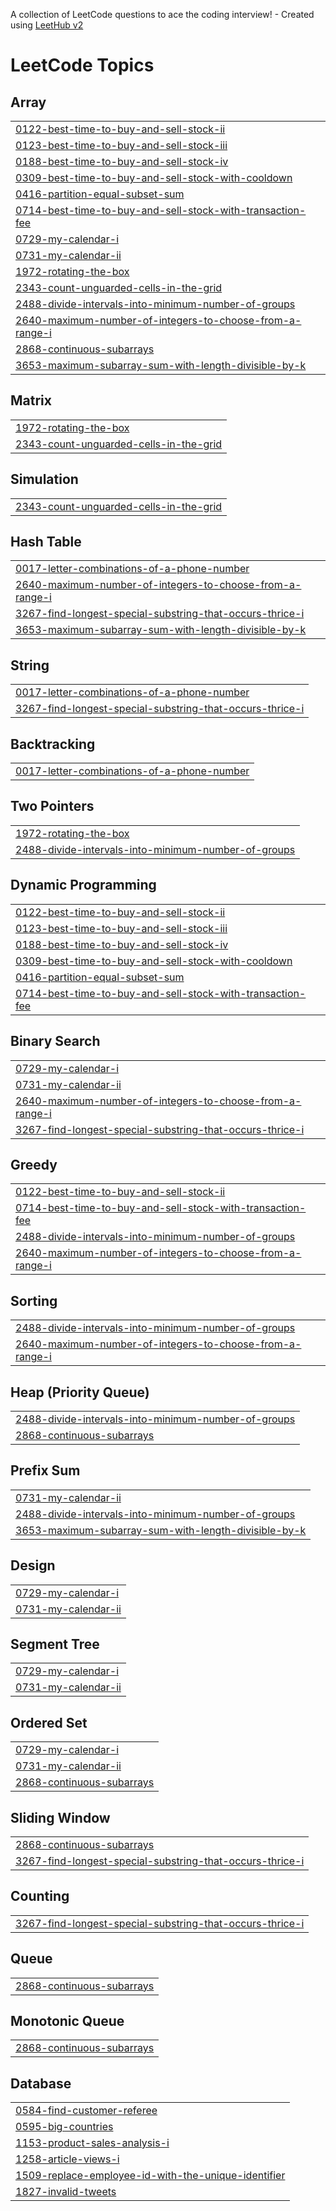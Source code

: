 A collection of LeetCode questions to ace the coding interview! - Created using [LeetHub v2](https://github.com/arunbhardwaj/LeetHub-2.0)
<!---LeetCode Topics Start-->
# LeetCode Topics
## Array
|  |
| ------- |
| [0122-best-time-to-buy-and-sell-stock-ii](https://github.com/sujaypandey12/Leetcode/tree/master/0122-best-time-to-buy-and-sell-stock-ii) |
| [0123-best-time-to-buy-and-sell-stock-iii](https://github.com/sujaypandey12/Leetcode/tree/master/0123-best-time-to-buy-and-sell-stock-iii) |
| [0188-best-time-to-buy-and-sell-stock-iv](https://github.com/sujaypandey12/Leetcode/tree/master/0188-best-time-to-buy-and-sell-stock-iv) |
| [0309-best-time-to-buy-and-sell-stock-with-cooldown](https://github.com/sujaypandey12/Leetcode/tree/master/0309-best-time-to-buy-and-sell-stock-with-cooldown) |
| [0416-partition-equal-subset-sum](https://github.com/sujaypandey12/Leetcode/tree/master/0416-partition-equal-subset-sum) |
| [0714-best-time-to-buy-and-sell-stock-with-transaction-fee](https://github.com/sujaypandey12/Leetcode/tree/master/0714-best-time-to-buy-and-sell-stock-with-transaction-fee) |
| [0729-my-calendar-i](https://github.com/sujaypandey12/Leetcode/tree/master/0729-my-calendar-i) |
| [0731-my-calendar-ii](https://github.com/sujaypandey12/Leetcode/tree/master/0731-my-calendar-ii) |
| [1972-rotating-the-box](https://github.com/sujaypandey12/Leetcode/tree/master/1972-rotating-the-box) |
| [2343-count-unguarded-cells-in-the-grid](https://github.com/sujaypandey12/Leetcode/tree/master/2343-count-unguarded-cells-in-the-grid) |
| [2488-divide-intervals-into-minimum-number-of-groups](https://github.com/sujaypandey12/Leetcode/tree/master/2488-divide-intervals-into-minimum-number-of-groups) |
| [2640-maximum-number-of-integers-to-choose-from-a-range-i](https://github.com/sujaypandey12/Leetcode/tree/master/2640-maximum-number-of-integers-to-choose-from-a-range-i) |
| [2868-continuous-subarrays](https://github.com/sujaypandey12/Leetcode/tree/master/2868-continuous-subarrays) |
| [3653-maximum-subarray-sum-with-length-divisible-by-k](https://github.com/sujaypandey12/Leetcode/tree/master/3653-maximum-subarray-sum-with-length-divisible-by-k) |
## Matrix
|  |
| ------- |
| [1972-rotating-the-box](https://github.com/sujaypandey12/Leetcode/tree/master/1972-rotating-the-box) |
| [2343-count-unguarded-cells-in-the-grid](https://github.com/sujaypandey12/Leetcode/tree/master/2343-count-unguarded-cells-in-the-grid) |
## Simulation
|  |
| ------- |
| [2343-count-unguarded-cells-in-the-grid](https://github.com/sujaypandey12/Leetcode/tree/master/2343-count-unguarded-cells-in-the-grid) |
## Hash Table
|  |
| ------- |
| [0017-letter-combinations-of-a-phone-number](https://github.com/sujaypandey12/Leetcode/tree/master/0017-letter-combinations-of-a-phone-number) |
| [2640-maximum-number-of-integers-to-choose-from-a-range-i](https://github.com/sujaypandey12/Leetcode/tree/master/2640-maximum-number-of-integers-to-choose-from-a-range-i) |
| [3267-find-longest-special-substring-that-occurs-thrice-i](https://github.com/sujaypandey12/Leetcode/tree/master/3267-find-longest-special-substring-that-occurs-thrice-i) |
| [3653-maximum-subarray-sum-with-length-divisible-by-k](https://github.com/sujaypandey12/Leetcode/tree/master/3653-maximum-subarray-sum-with-length-divisible-by-k) |
## String
|  |
| ------- |
| [0017-letter-combinations-of-a-phone-number](https://github.com/sujaypandey12/Leetcode/tree/master/0017-letter-combinations-of-a-phone-number) |
| [3267-find-longest-special-substring-that-occurs-thrice-i](https://github.com/sujaypandey12/Leetcode/tree/master/3267-find-longest-special-substring-that-occurs-thrice-i) |
## Backtracking
|  |
| ------- |
| [0017-letter-combinations-of-a-phone-number](https://github.com/sujaypandey12/Leetcode/tree/master/0017-letter-combinations-of-a-phone-number) |
## Two Pointers
|  |
| ------- |
| [1972-rotating-the-box](https://github.com/sujaypandey12/Leetcode/tree/master/1972-rotating-the-box) |
| [2488-divide-intervals-into-minimum-number-of-groups](https://github.com/sujaypandey12/Leetcode/tree/master/2488-divide-intervals-into-minimum-number-of-groups) |
## Dynamic Programming
|  |
| ------- |
| [0122-best-time-to-buy-and-sell-stock-ii](https://github.com/sujaypandey12/Leetcode/tree/master/0122-best-time-to-buy-and-sell-stock-ii) |
| [0123-best-time-to-buy-and-sell-stock-iii](https://github.com/sujaypandey12/Leetcode/tree/master/0123-best-time-to-buy-and-sell-stock-iii) |
| [0188-best-time-to-buy-and-sell-stock-iv](https://github.com/sujaypandey12/Leetcode/tree/master/0188-best-time-to-buy-and-sell-stock-iv) |
| [0309-best-time-to-buy-and-sell-stock-with-cooldown](https://github.com/sujaypandey12/Leetcode/tree/master/0309-best-time-to-buy-and-sell-stock-with-cooldown) |
| [0416-partition-equal-subset-sum](https://github.com/sujaypandey12/Leetcode/tree/master/0416-partition-equal-subset-sum) |
| [0714-best-time-to-buy-and-sell-stock-with-transaction-fee](https://github.com/sujaypandey12/Leetcode/tree/master/0714-best-time-to-buy-and-sell-stock-with-transaction-fee) |
## Binary Search
|  |
| ------- |
| [0729-my-calendar-i](https://github.com/sujaypandey12/Leetcode/tree/master/0729-my-calendar-i) |
| [0731-my-calendar-ii](https://github.com/sujaypandey12/Leetcode/tree/master/0731-my-calendar-ii) |
| [2640-maximum-number-of-integers-to-choose-from-a-range-i](https://github.com/sujaypandey12/Leetcode/tree/master/2640-maximum-number-of-integers-to-choose-from-a-range-i) |
| [3267-find-longest-special-substring-that-occurs-thrice-i](https://github.com/sujaypandey12/Leetcode/tree/master/3267-find-longest-special-substring-that-occurs-thrice-i) |
## Greedy
|  |
| ------- |
| [0122-best-time-to-buy-and-sell-stock-ii](https://github.com/sujaypandey12/Leetcode/tree/master/0122-best-time-to-buy-and-sell-stock-ii) |
| [0714-best-time-to-buy-and-sell-stock-with-transaction-fee](https://github.com/sujaypandey12/Leetcode/tree/master/0714-best-time-to-buy-and-sell-stock-with-transaction-fee) |
| [2488-divide-intervals-into-minimum-number-of-groups](https://github.com/sujaypandey12/Leetcode/tree/master/2488-divide-intervals-into-minimum-number-of-groups) |
| [2640-maximum-number-of-integers-to-choose-from-a-range-i](https://github.com/sujaypandey12/Leetcode/tree/master/2640-maximum-number-of-integers-to-choose-from-a-range-i) |
## Sorting
|  |
| ------- |
| [2488-divide-intervals-into-minimum-number-of-groups](https://github.com/sujaypandey12/Leetcode/tree/master/2488-divide-intervals-into-minimum-number-of-groups) |
| [2640-maximum-number-of-integers-to-choose-from-a-range-i](https://github.com/sujaypandey12/Leetcode/tree/master/2640-maximum-number-of-integers-to-choose-from-a-range-i) |
## Heap (Priority Queue)
|  |
| ------- |
| [2488-divide-intervals-into-minimum-number-of-groups](https://github.com/sujaypandey12/Leetcode/tree/master/2488-divide-intervals-into-minimum-number-of-groups) |
| [2868-continuous-subarrays](https://github.com/sujaypandey12/Leetcode/tree/master/2868-continuous-subarrays) |
## Prefix Sum
|  |
| ------- |
| [0731-my-calendar-ii](https://github.com/sujaypandey12/Leetcode/tree/master/0731-my-calendar-ii) |
| [2488-divide-intervals-into-minimum-number-of-groups](https://github.com/sujaypandey12/Leetcode/tree/master/2488-divide-intervals-into-minimum-number-of-groups) |
| [3653-maximum-subarray-sum-with-length-divisible-by-k](https://github.com/sujaypandey12/Leetcode/tree/master/3653-maximum-subarray-sum-with-length-divisible-by-k) |
## Design
|  |
| ------- |
| [0729-my-calendar-i](https://github.com/sujaypandey12/Leetcode/tree/master/0729-my-calendar-i) |
| [0731-my-calendar-ii](https://github.com/sujaypandey12/Leetcode/tree/master/0731-my-calendar-ii) |
## Segment Tree
|  |
| ------- |
| [0729-my-calendar-i](https://github.com/sujaypandey12/Leetcode/tree/master/0729-my-calendar-i) |
| [0731-my-calendar-ii](https://github.com/sujaypandey12/Leetcode/tree/master/0731-my-calendar-ii) |
## Ordered Set
|  |
| ------- |
| [0729-my-calendar-i](https://github.com/sujaypandey12/Leetcode/tree/master/0729-my-calendar-i) |
| [0731-my-calendar-ii](https://github.com/sujaypandey12/Leetcode/tree/master/0731-my-calendar-ii) |
| [2868-continuous-subarrays](https://github.com/sujaypandey12/Leetcode/tree/master/2868-continuous-subarrays) |
## Sliding Window
|  |
| ------- |
| [2868-continuous-subarrays](https://github.com/sujaypandey12/Leetcode/tree/master/2868-continuous-subarrays) |
| [3267-find-longest-special-substring-that-occurs-thrice-i](https://github.com/sujaypandey12/Leetcode/tree/master/3267-find-longest-special-substring-that-occurs-thrice-i) |
## Counting
|  |
| ------- |
| [3267-find-longest-special-substring-that-occurs-thrice-i](https://github.com/sujaypandey12/Leetcode/tree/master/3267-find-longest-special-substring-that-occurs-thrice-i) |
## Queue
|  |
| ------- |
| [2868-continuous-subarrays](https://github.com/sujaypandey12/Leetcode/tree/master/2868-continuous-subarrays) |
## Monotonic Queue
|  |
| ------- |
| [2868-continuous-subarrays](https://github.com/sujaypandey12/Leetcode/tree/master/2868-continuous-subarrays) |
## Database
|  |
| ------- |
| [0584-find-customer-referee](https://github.com/sujaypandey12/Leetcode/tree/master/0584-find-customer-referee) |
| [0595-big-countries](https://github.com/sujaypandey12/Leetcode/tree/master/0595-big-countries) |
| [1153-product-sales-analysis-i](https://github.com/sujaypandey12/Leetcode/tree/master/1153-product-sales-analysis-i) |
| [1258-article-views-i](https://github.com/sujaypandey12/Leetcode/tree/master/1258-article-views-i) |
| [1509-replace-employee-id-with-the-unique-identifier](https://github.com/sujaypandey12/Leetcode/tree/master/1509-replace-employee-id-with-the-unique-identifier) |
| [1827-invalid-tweets](https://github.com/sujaypandey12/Leetcode/tree/master/1827-invalid-tweets) |
<!---LeetCode Topics End-->